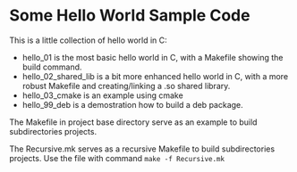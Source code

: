 # Some Hello World Sample Code

This is a little collection of hello world in C:
* hello_01 is the most basic hello world in C, with a Makefile showing the build command.
* hello_02_shared_lib is a bit more enhanced hello world in C, with a more robust Makefile and creating/linking a .so shared library.
* hello_03_cmake is an example using cmake
* hello_99_deb is a demostration how to build a deb package.

The Makefile in project base directory serve as an example to build subdirectories projects.

The Recursive.mk serves as a recursive Makefile to build subdirectories projects. Use the file with command `make -f Recursive.mk`

